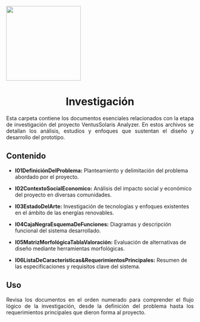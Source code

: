 <p align="left">
  <img src="https://github.com/user-attachments/assets/2cae9b13-d1de-4a5a-a827-643818c98091" width="200">
  <h1 align="center">Investigación</h1>
</p>

<p align="justify">Esta carpeta contiene los documentos esenciales relacionados con la etapa de investigación del proyecto VentusSolaris Analyzer. En estos archivos se detallan los análisis, estudios y enfoques que sustentan el diseño y desarrollo del prototipo.</p>

## Contenido

- <strong>I01DefiniciónDelProblema:</strong> Planteamiento y delimitación del problema abordado por el proyecto.

- <strong>I02ContextoSocialEconomico:</strong> Análisis del impacto social y económico del proyecto en diversas comunidades.

- <strong>I03EstadoDelArte:</strong> Investigación de tecnologías y enfoques existentes en el ámbito de las energías renovables.

- <strong>I04CajaNegraEsquemaDeFunciones:</strong> Diagramas y descripción funcional del sistema desarrollado.

- <strong>I05MatrizMorfológicaTablaValoración:</strong> Evaluación de alternativas de diseño mediante herramientas morfológicas.

- <strong>I06ListaDeCaracterísticas&RequerimientosPrincipales:</strong> Resumen de las especificaciones y requisitos clave del sistema.

## Uso

<p align="justify">Revisa los documentos en el orden numerado para comprender el flujo lógico de la investigación, desde la definición del problema hasta los requerimientos principales que dieron forma al proyecto.</p>

